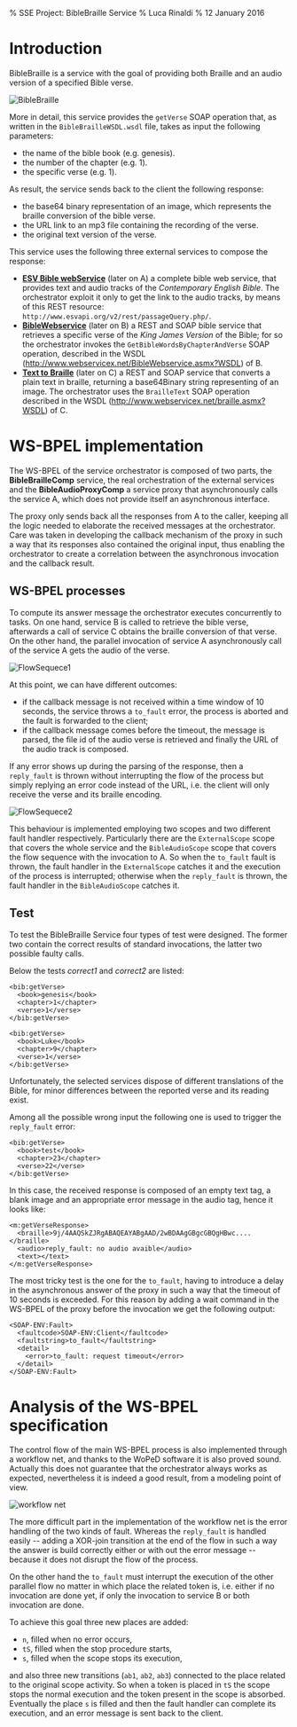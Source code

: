 % SSE Project: BibleBraille Service
% Luca Rinaldi
% 12 January 2016

# Introduction
BibleBraille is a service with the goal	of providing both Braille and	an	audio version	of a specified Bible verse.

![BibleBraille](./img/schema.png "Abstract schema of the BibleBraille Service")

More	in	detail,	this	service	provides the	`getVerse`	SOAP	operation	that, as	written in the `BibleBrailleWSDL.wsdl`	file, takes as input the following parameters:

- the	name	of	the	bible	book	(e.g.	genesis).
- the	number	of	the chapter	(e.g.	1).
- the	specific	verse	(e.g.	1).

As result, the service sends	back	to the client the following response:

- the	base64	binary	representation	of	an image, which represents the braille conversion of the bible verse.
- the	URL link	to	an mp3	file containing the recording of	the	verse.
- the	original	text	version of	the	verse.

This service uses the  following three external services to compose the response:

- [**ESV Bible webService**](http://www.esvapi.org/) (later on A) a complete bible web service, that provides text and audio tracks of the *Contemporary English Bible*. The orchestrator exploit it only to get the link to the audio tracks, by means of this REST resource: `http://www.esvapi.org/v2/rest/passageQuery.php/`.
- [**BibleWebservice**](http://www.webservicex.net/New/Home/ServiceDetail/6) (later on B) a REST and SOAP bible service that retrieves a specific verse of the *King James Version* of the Bible; for so the orchestrator invokes the `GetBibleWordsByChapterAndVerse` SOAP operation, described in the WSDL (http://www.webservicex.net/BibleWebservice.asmx?WSDL) of B.
- [**Text to Braille**](http://www.webservicex.net/New/Home/ServiceDetail/58) (later on C) a REST and SOAP service that converts a plain text in braille, returning a base64Binary string representing of an image. The orchestrator uses the `BrailleText` SOAP operation described in the WSDL (http://www.webservicex.net/braille.asmx?WSDL) of C.


# WS-BPEL	implementation
The WS-BPEL of the service orchestrator is composed of two parts, the **BibleBrailleComp** service, the real orchestration of the external services and the **BibleAudioProxyComp** a service proxy that asynchronously calls the service A, which does not provide itself an asynchronous interface.

The proxy only sends back all the responses from A to the caller, keeping all the logic needed to elaborate the received messages at the orchestrator. Care was taken in developing the callback mechanism of the proxy in such a way that its responses also contained the original input, thus enabling the orchestrator to create a correlation between the asynchronous invocation and the callback result.


## WS-BPEL	processes
To compute its answer message the orchestrator executes concurrently to tasks. On one hand, service B is called to retrieve the bible verse, afterwards a call of service C obtains the braille conversion of that verse. On the other hand, the parallel invocation of service A asynchronously call of the service A gets the audio of the verse.

![FlowSequece1](./img/flowSequence1.png "WS-BPEL of the first branch of the flow sequence")

At this point, we can have different outcomes:
- if the callback message is not received within a time window of 10 seconds, the service throws a `to_fault` error, the process is aborted and the fault is forwarded to the client;
- if the callback message comes before the timeout, the message is parsed, the file id of the audio verse is retrieved and finally the URL of the audio track is composed.

If any error shows up during the parsing of the response, then a `reply_fault` is thrown without interrupting the flow of the process but simply replying an error code instead of the URL, i.e. the client will only receive the verse and its braille encoding.

![FlowSequece2](./img/flowSequence2.png "WS-BPEL of the second branch of the flow sequence")

This behaviour is implemented  employing two scopes and two different fault handler respectively. Particularly there are the `ExternalScope` scope that covers the whole service and the `BibleAudioScope` scope that covers the flow sequence with the invocation to A.
So when the `to_fault` fault is thrown, the fault handler in the `ExternalScope` catches it and the execution of the process is interrupted; otherwise when the `reply_fault` is thrown, the fault handler in the `BibleAudioScope` catches it.

## Test
To test the BibleBraille Service four types of test were designed. The former two contain the correct results of standard invocations, the latter two possible faulty calls.

Below the tests *correct1* and *correct2* are listed:
```
<bib:getVerse>
  <book>genesis</book>
  <chapter>1</chapter>
  <verse>1</verse>
</bib:getVerse>
```
```
<bib:getVerse>
  <book>Luke</book>
  <chapter>9</chapter>
  <verse>1</verse>
</bib:getVerse>
```
Unfortunately, the selected services dispose of different translations of the Bible, for minor differences between the reported verse and its reading exist.

Among all the possible wrong input the following one is used to trigger the `reply_fault` error:
```
<bib:getVerse>
  <book>test</book>
  <chapter>23</chapter>
  <verse>22</verse>
</bib:getVerse>
```

In this case, the received response is composed of an empty text tag, a blank image and an appropriate error message in the audio tag, hence it looks like:
```
<m:getVerseResponse>
  <braille>9j/4AAQSkZJRgABAQEAYABgAAD/2wBDAAgGBgcGBQgHBwc....</braille>
  <audio>reply_fault: no audio avaible</audio>
  <text></text>
</m:getVerseResponse>
```

The most tricky test is the one for the `to_fault`, having to introduce a delay in the asynchronous answer of the proxy in such a way that the timeout of 10 seconds is exceeded. For this reason by adding a wait command in the WS-BPEL of the proxy before the invocation we get the following output:
```
<SOAP-ENV:Fault>
  <faultcode>SOAP-ENV:Client</faultcode>
  <faultstring>to_fault</faultstring>
  <detail>
    <error>to_fault: request timeout</error>
  </detail>
</SOAP-ENV:Fault>
```


# Analysis	of the	WS-BPEL	specification
The control flow of the main WS-BPEL process is also implemented through a workflow net, and thanks to the WoPeD software it is also proved sound. Actually this does not guarantee that the orchestrator always works as expected, nevertheless it is indeed a good result, from a modeling point of view.

![workflow net](./img/BibleBrailleService.png "Workflow net")

The more difficult part in the implementation of the workflow net is the error handling of the two kinds of fault. Whereas the `reply_fault` is handled easily -- adding a XOR-join transition at the end of the flow in such a way the answer is build correctly either or with out the error message -- because it does not disrupt the flow of the process.

On the other hand the `to_fault` must interrupt the execution of the other parallel flow no matter in which place the related token is, i.e. either if no invocation are done yet, if only the invocation to service B or both invocation are done.

To achieve this goal three new places are added:

- `n`, filled when no error occurs,
- `tS`, filled when the stop procedure starts,
- `s`, filled when the scope stops its execution,

and also three new transitions (`ab1`, `ab2`, `ab3`) connected to the place related to the original scope activity.
So when a token is placed in `tS` the scope stops the normal execution and the token present in the scope is absorbed.
Eventually the place `s` is filled and then the fault handler can complete its execution, and an error message is sent back to the client.
